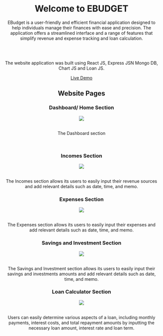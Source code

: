 <h1 align="center"> Welcome to EBUDGET </h1>

<div align="center" >
EBudget is a user-friendly and efficient financial application designed to help individuals manage their finances with ease and precision. The application offers a streamlined interface and a range of features that simplify revenue and expense tracking and loan calculation.

  <br><br>
  
The website application was built using React JS, Express JSN Mongo DB, Chart JS and Loan JS.

[Live Demo](https://ebudget-1rfs.onrender.com)
</div>

<h2 align="center"> Website Pages </h2>

<div>
  <h3 align="center" >Dashboard/ Home Section</h3>

  <div align="center" >
    <img  src="https://i.postimg.cc/FshQ171T/EBudget-Dashboard.jpg"> 

  </div>

  <br>
  
  <p align="center" > The Dashboard section </p>
</div>

<br>

<div>
  <h3 align="center" >Incomes Section</h3>

  <div align="center" >
    <img  src="https://i.postimg.cc/RVg2Fdk0/EBudget-Income-Page.jpg"> 

  </div>

  <br>
  
  <p align="center">The Incomes section allows its users to easily input their revenue sources and add relevant details such as date, time, and memo. </p>
</div>

<div>
  <h3 align="center" >Expenses Section</h3>

  <div align="center" >
    <img  src="https://i.postimg.cc/ZnTDYvj3/EBudget-Expense-Page.jpg"> 

  </div>

  <br>
  
  <p align="center">The Expenses section allows its users to easily input their expenses and add relevant details such as date, time, and memo.  </p>
</div>

<div>
  <h3 align="center" >Savings and Investment Section</h3>

  <div align="center" >
    <img  src="https://i.postimg.cc/NF397mV2/EBudget-Savings-Page.jpg"> 

  </div>

  <br>
  
  <p align="center">The Savings and Investment section allows its users to easily input their savings and investments amounts and add relevant details such as date, time, and memo.  </p>
</div>

<div>
  <h3 align="center" >Loan Calculator Section</h3>

  <div align="center" >
    <img  src="https://i.postimg.cc/qMvZ9nNH/EBudget-Loan-Calculator.jpg"> 

  </div>

  <br>
  <p align="center">Users can easily determine various aspects of a loan, including monthly payments, interest costs, and total repayment amounts by inputting the necessary loan amount, interest rate and loan term. </p>
  
</div>

<div>
  



